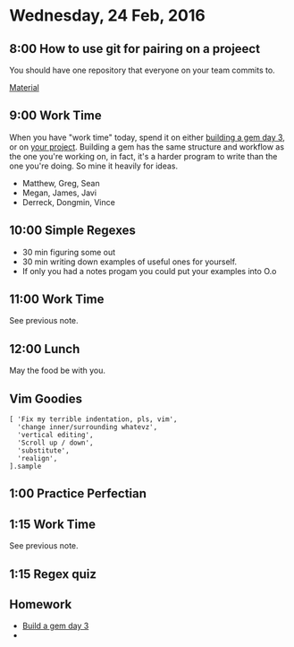 Wednesday, 24 Feb, 2016
=======================


8:00 How to use git for pairing on a projeect
---------------------------------------------

You should have one repository that everyone on your team commits to.

[Material](https://github.com/CodePlatoon/curriculum/blob/master/phase1/how_to_use_git_for_pairing_on_a_project.md)


9:00 Work Time
--------------

When you have "work time" today, spend it on either
[building a gem day 3](https://github.com/turingschool/lesson_plans/blob/master/electives/building-a-gem/Day3.md),
or on [your project](https://github.com/CodePlatoon/curriculum/blob/master/phase1/notes-project.md).
Building a gem has the same structure and workflow as the one
you're working on, in fact, it's a harder program to write than the one you're doing.
So mine it heavily for ideas.

* Matthew, Greg, Sean
* Megan, James, Javi
* Derreck, Dongmin, Vince

10:00 Simple Regexes
--------------------

* 30 min figuring some out
* 30 min writing down examples of useful ones for yourself.
* If only you had a notes progam you could put your examples into O.o


11:00 Work Time
---------------

See previous note.


12:00 Lunch
-----------

May the food be with you.


Vim Goodies
-----------

```
[ 'Fix my terrible indentation, pls, vim',
  'change inner/surrounding whatevz',
  'vertical editing',
  'Scroll up / down',
  'substitute',
  'realign',
].sample
```


1:00 Practice Perfectian
------------------------


1:15 Work Time
---------------

See previous note.




1:15 Regex quiz
---------------


Homework
--------

* [Build a gem day 3](https://github.com/turingschool/lesson_plans/blob/master/electives/building-a-gem/Day3.md)
* []()
